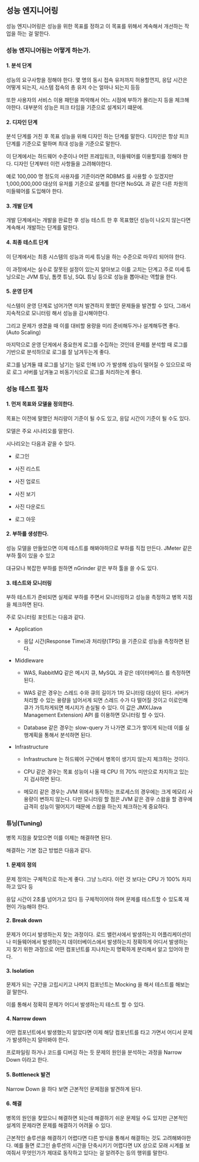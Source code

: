 ## 성능 엔지니어링 

성능 엔지니어링은 성능을 위한 목표를 정하고 이 목표를 위해서 계속해서 개선하는 작업을 하는 걸 말한다. 

### 성능 엔지니어링는 어떻게 하는가. 

#### 1. 분석 단계

성능의 요구사항을 정해야 한다. 몇 명의 동시 접속 유저까지 허용할껀지, 응답 시간은 어떻게 되는지, 시스템 접속의 총 유저 수는
얼마나 되는지 등등

또한 사용자의 서비스 이용 패턴을 파악해서 어느 시점에 부하가 몰리는지 등을 체크해야한다. 대부분의 성능은 피크 타임을 기준으로 
설계되기 떄문에. 

#### 2. 디자인 단계

분석 단계를 거친 후 목표 성능을 위해 디자인 하는 단계를 말한다. 디자인은 항상 피크 단계를 기준으로 말하며 최대 성능을 기준으로 
말한다.

이 단계에서는 하드웨어 수준이나 어떤 프레임워크, 미들웨어를 이용할지를 정해야 한다. 디자인 단계부터 이런 사항들을 고려해야한다.

예로 100,000 명 정도의 사용자를 기준이라면 RDBMS 를 사용할 수 있겠지만 1,000,000,000 대상의 유저를 기준으로 설계를 한다면 
NoSQL 과 같은 다른 차원의 미들웨어를 도입해야 한다.  

#### 3. 개발 단계 

개발 단계에서는 개발을 완료한 후 성능 테스트 한 후 목표했던 성능이 나오지 않는다면 계속해서 개발하는 단계를 말한다. 

#### 4. 최종 테스트 단계

이 단계에서는 최종 시스템의 성능과 미세 튜닝을 하는 수준으로 마무리 되어야 한다. 

이 과정에서는 실수로 잘못된 설정이 있는지 알아보고 이를 고치는 단계고 주로 미세 튜닝으로는 JVM 튜닝, 톰캣 튜닝, SQL 튜닝 등으로
성능을 뽑아내는 역할을 한다. 

#### 5. 운영 단계 

식스템이 운영 단계로 넘어가면 미처 발견하지 못했던 문제들을 발견할 수 있다, 그래서 지속적으로 모니터링 해서 성능을 감시해야한다. 

그리고 문제가 생겼을 때 이를 대비할 용량을 미리 준비해두거나 설계해두면 좋다. (Auto Scaling)

마지막으로 운영 단게에서 중요한게 로그를 수집하는 것인데 문제를 분석할 때 로그를 기반으로 분석하므로 로그를 잘 남겨두는게 좋다. 

로그를 남겨둘 떄 로그를 남기는 일로 인해 I/O 가 발생해 성능이 떨어질 수 있으므로 따로 로그 서버를 남겨놓고 비동기식으로 로그를 처리하는게 좋다. 

### 성능 테스트 절차 

#### 1. 먼저 목표와 모델을 정의한다. 

목표는 이전에 말했던 처리량이 기준이 될 수도 있고, 응답 시간이 기준이 될 수도 있다.  

모델은 주요 시나리오를 말한다. 

시나리오는 다음과 같을 수 있다.

- 로그인

- 사진 리스트

- 사진 업로드

- 사진 보기

- 사진 다운로드 

- 로그 아웃 

#### 2. 부하를 생성한다.

성능 모델을 만들었으면 이제 테스트를 해봐야하므로 부하를 직접 만든다. JMeter 같은 부하 툴이 있을 수 있고

대규모나 복잡한 부하를 원하면 nGrinder 같은 부하 툴을 쓸 수도 있다. 

#### 3. 테스트와 모니터링 

부하 테스트가 준비되면 실제로 부하를 주면서 모니터링하고 성능을 측정하고 병목 지점을 체크하면 된다.

주로 모니터링 포인트는 다음과 같다. 

- Application

  - 응답 시간(Response Time)과 처리량(TPS) 을 기준으로 성능을 측정하면 된다. 

- Middleware

  - WAS, RabbitMQ 같은 메시지 큐, MySQL 과 같은 데이터베이스 를 측정하면 된다.
  
  - WAS 같은 경우는 스레드 수와 큐의 길이가 1차 모니터링 대상이 된다. 서버가 처리할 수 있는 용량을 넘어서게 되면 
  스레드 수가 다 떨어질 것이고 이로인해 큐가 가득차게되면 메시지가 손실될 수 있다. 이 값은 JMX(Java Management Extension) API
  를 이용하면 모니터링 할 수 있다. 
  
  - Database 같은 경우는 slow-query 가 나가면 로그가 쌓이게 되는데 이를 실행계획을 통해서 분석하면 된다. 
   
- Infrastructure

  - Infrastructure 는 하드웨어 구간에서 병목이 생기지 않는지 체크하는 것이다.
  
  - CPU 같은 경우는 목표 성능이 나올 때 CPU 의 70% 미만으로 차지하고 있는지 검사하면 된다. 
  
  - 메모리 같은 경우는 JVM 위에서 동작하는 프로세스의 경우에는 크게 메모리 사용량이 변하지 않는다.
  다만 모니터링 할 점은 JVM 같은 경우 스왑을 할 경우에 급격히 성능이 떨어지기 때문에 스왑을 하는지 체크하는게 중요하다. 
  

### 튜닝(Tuning)

병목 지점을 찾았으면 이를 이제는 해결하면 된다.

해결하는 기본 접근 방법은 다음과 같다.

#### 1. 문제의 정의

문제 정의는 구체적으로 하는게 좋다. 그냥 느리다. 이런 것 보다는 CPU 가 100% 차지하고 있다 등

응답 시간이 2초를 넘어가고 있다 등 구체적이어야 하며 문제를 테스트할 수 있도록 재현이 가능해야 한다. 

#### 2. Break down 

문제가 어디서 발생하는지 찾는 과정이다. 로드 밸런서에서 발생하는지 어플리케이션이나 미들웨어에서 발생하는지 데이터베이스에서
발생하는지 정확하게 어디서 발생하는지 찾기 위한 과정으로 어떤 컴포넌트를 지나치는지 명확하게 분리해서 알고 있어야 한다. 

#### 3. Isolation

문제가 되는 구간을 고립시키고 나머지 컴포넌트는 Mocking 을 해서 테스트를 해보는 걸 말한다. 

이를 통해서 정확히 문제가 어디서 발생하는지 테스트 할 수 있다. 

#### 4. Narrow down

어떤 컴포넌트에서 발생했는지 알았다면 이제 해당 컴포넌트를 타고 가면서 어디서 문제가 발생하는지 알아봐야 한다. 

프로파일링 하거나 코드를 디버깅 하는 듯 문제의 원인을 분석하는 과정을 Narrow Down 이라고 한다. 

#### 5. Bottleneck 발견 

Narrow Down 을 하다 보면 근본적인 문제점을 발견하게 된다. 

#### 6. 해결  

병목의 원인을 찾았으니 해결하면 되는데 해결하기 쉬운 문제일 수도 있지만 근본적인 설계의 문제라면 문제를 해결하기 어려울 수 있다.

근본적인 솔루션을 해결하기 어렵다면 다른 방식을 통해서 해결하는 것도 고려해봐야한다. 예를 들면 로그인 솔루션의 시간을 단축시키기 어렵다면
UX 상으로 모래 시계를 보여줘서 무엇인가가 제대로 동작하고 있다는 걸 알려주는 등의 행위를 말한다. 
 
 


